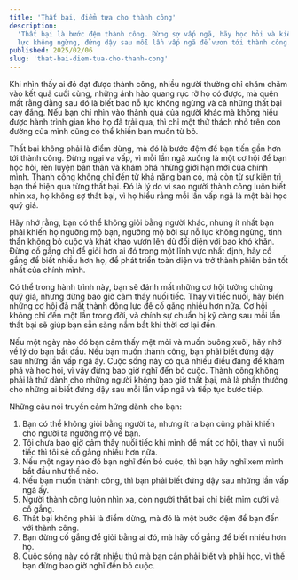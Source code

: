 ```yaml
---
title: 'Thất bại, điểm tựa cho thành công'
description:
  'Thất bại là bước đệm thành công. Đừng sợ vấp ngã, hãy học hỏi và kiên trì. Nỗ
  lực không ngừng, đứng dậy sau mỗi lần vấp ngã để vươn tới thành công.'
published: 2025/02/06
slug: 'that-bai-diem-tua-cho-thanh-cong'
---
```


Khi nhìn thấy ai đó đạt được thành công, nhiều người thường chỉ chăm chăm vào
kết quả cuối cùng, những ánh hào quang rực rỡ họ có được, mà quên mất rằng đằng
sau đó là biết bao nỗ lực không ngừng và cả những thất bại cay đắng. Nếu bạn chỉ
nhìn vào thành quả của người khác mà không hiểu được hành trình gian khó họ đã
trải qua, thì chỉ một thử thách nhỏ trên con đường của mình cũng có thể khiến
bạn muốn từ bỏ.

Thất bại không phải là điểm dừng, mà đó là bước đệm để bạn tiến gần hơn tới
thành công. Đừng ngại va vấp, vì mỗi lần ngã xuống là một cơ hội để bạn học hỏi,
rèn luyện bản thân và khám phá những giới hạn mới của chính mình. Thành công
không chỉ đến từ khả năng bạn có, mà còn từ sự kiên trì bạn thể hiện qua từng
thất bại. Đó là lý do vì sao người thành công luôn biết nhìn xa, họ không sợ
thất bại, vì họ hiểu rằng mỗi lần vấp ngã là một bài học quý giá.

Hãy nhớ rằng, bạn có thể không giỏi bằng người khác, nhưng ít nhất bạn phải
khiến họ ngưỡng mộ bạn, ngưỡng mộ bởi sự nỗ lực không ngừng, tinh thần không bỏ
cuộc và khát khao vươn lên dù đối diện với bao khó khăn. Đừng cố gắng chỉ để
giỏi hơn ai đó trong một lĩnh vực nhất định, hãy cố gắng để biết nhiều hơn họ,
để phát triển toàn diện và trở thành phiên bản tốt nhất của chính mình.

Có thể trong hành trình này, bạn sẽ đánh mất những cơ hội tưởng chừng quý giá,
nhưng đừng bao giờ cảm thấy nuối tiếc. Thay vì tiếc nuối, hãy biến những cơ hội
đã mất thành động lực để cố gắng nhiều hơn nữa. Cơ hội không chỉ đến một lần
trong đời, và chính sự chuẩn bị kỹ càng sau mỗi lần thất bại sẽ giúp bạn sẵn
sàng nắm bắt khi thời cơ lại đến.

Nếu một ngày nào đó bạn cảm thấy mệt mỏi và muốn buông xuôi, hãy nhớ về lý do
bạn bắt đầu. Nếu bạn muốn thành công, bạn phải biết đứng dậy sau những lần vấp
ngã ấy. Cuộc sống này có quá nhiều điều đáng để khám phá và học hỏi, vì vậy đừng
bao giờ nghĩ đến bỏ cuộc. Thành công không phải là thứ dành cho những người
không bao giờ thất bại, mà là phần thưởng cho những ai biết đứng dậy sau mỗi lần
vấp ngã và tiếp tục bước tiếp.

Những câu nói truyền cảm hứng dành cho bạn:

1. Bạn có thể không giỏi bằng người ta, nhưng ít ra bạn cũng phải khiến cho
   người ta ngưỡng mộ về bạn.
2. Tôi chưa bao giờ cảm thấy nuối tiếc khi mình để mất cơ hội, thay vì nuối tiếc
   thì tôi sẽ cố gắng nhiều hơn nữa.
3. Nếu một ngày nào đó bạn nghĩ đến bỏ cuộc, thì bạn hãy nghĩ xem mình bắt đầu
   như thế nào.
4. Nếu bạn muốn thành công, thì bạn phải biết đứng dậy sau những lần vấp ngã ấy.
5. Người thành công luôn nhìn xa, còn người thất bại chỉ biết mỉm cười và cố
   gắng.
6. Thất bại không phải là điểm dừng, mà đó là một bước đệm để bạn đến với thành
   công.
7. Bạn đừng cố gắng để giỏi bằng ai đó, mà hãy cố gắng để biết nhiều hơn họ.
8. Cuộc sống này có rất nhiều thứ mà bạn cần phải biết và phải học, vì thế bạn
   đừng bao giờ nghĩ đến bỏ cuộc.
